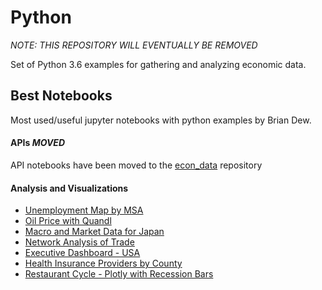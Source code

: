 # Python

*NOTE: THIS REPOSITORY WILL EVENTUALLY BE REMOVED*

Set of Python 3.6 examples for gathering and analyzing economic data.

## Best Notebooks
Most used/useful jupyter notebooks with python examples by Brian Dew.

#### APIs *MOVED*
 API notebooks have been moved to the [econ_data](https://github.com/bdecon/econ_data) repository

#### Analysis and Visualizations
* [Unemployment Map by MSA](https://github.com/bdecon/Python/blob/master/Unemp_Map/Plotly_MSA_Map.ipynb)
* [Oil Price with Quandl](https://github.com/bdecon/Python/blob/master/Oil_Price/oil_price.ipynb)
* [Macro and Market Data for Japan](https://github.com/bdecon/Python/blob/master/Japan/Japan_Data.ipynb)
* [Network Analysis of Trade](https://github.com/bdecon/Python/blob/master/NetworkAnalysis/Website_example.ipynb)
* [Executive Dashboard - USA](https://github.com/bdecon/Python/blob/master/Macro_Dash/ExecDash.ipynb)
* [Health Insurance Providers by County](https://github.com/bdecon/Python/blob/master/HC_County/health_insurance_providers_by_state.ipynb)
* [Restaurant Cycle - Plotly with Recession Bars](https://github.com/bdecon/Python/blob/master/Plotly/Restaurants.ipynb)
